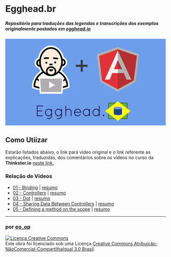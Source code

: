 # Egghead.br
##### Repositório para traduções das legendas e transcrições dos exemplos originalmente postados em [egghead.io](https://egghead.io/)

![Egghead.br](img/egghead.br.png)

## Como Utiizar

Estarão listados abaixo, o link para vídeo original e o link referente as explicações, traduzidas, dos comentários sobre os vídeos no curso da **Thinkster.io** [neste link.](http://www.thinkster.io/pick/GtaQ0oMGIl/a-better-way-to-learn-angularjs)

### Relação de Vídeos

* [01 - Binding]() | [resumo]()
* [02 - Controllers]() | [resumo]()
* [03 - Dot]() | [resumo]()
* [04 - Sharing Data Between Controllers]() | [resumo]()
* [05 - Defining a method on the scope]() | [resumo]()



---

### por [eo_op](https://github.com/eoop/eo_op)

<a rel="license" href="http://creativecommons.org/licenses/by-nc-sa/3.0/br/deed.pt_BR"><img alt="Licença Creative Commons" style="border-width:0" src="http://i.creativecommons.org/l/by-nc-sa/3.0/br/88x31.png" /></a><br />Este obra foi licenciado sob uma Licença <a rel="license" href="http://creativecommons.org/licenses/by-nc-sa/3.0/br/deed.pt_BR">Creative Commons Atribuição-NãoComercial-CompartilhaIgual 3.0 Brasil</a>.
